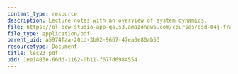 ```yaml
---
content_type: resource
description: Lecture notes with an overview of system dynamics.
file: https://ol-ocw-studio-app-qa.s3.amazonaws.com/courses/esd-04j-frameworks-and-models-in-engineering-systems-engineering-system-design-spring-2007/1ee1403e66dd11620b11f677d6984554_lec23.pdf
file_type: application/pdf
parent_uid: a5974faa-20cd-3b02-9667-47ea0e80ab53
resourcetype: Document
title: lec23.pdf
uid: 1ee1403e-66dd-1162-0b11-f677d6984554
---
```

